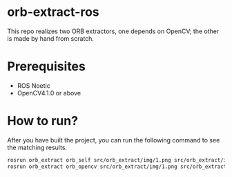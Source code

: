# orb-extract-ros
This repo realizes two ORB extractors, one depends on OpenCV; the other is made by hand from scratch.
# Prerequisites
- ROS Noetic
- OpenCV4.1.0 or above
# How to run?
After you have built the project, you can run the following command to see the matching results.
```bash
rosrun orb_extract orb_self src/orb_extract/img/1.png src/orb_extract/img/2.png
rosrun orb_extract orb_opencv src/orb_extract/img/1.png src/orb_extract/img/2.png
```